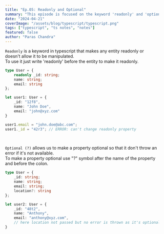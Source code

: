 ```yaml
---
title: "Ep.05: Readonly and Optional"
summary: "This episode is focused on the keyword 'readonly' and 'optional' fields."
date: "2024-04-21"
coverImage: "/assets/blog/typescript/typescript.png"
tags: ["typescript", "ts notes", "notes"]
featured: false
author: "Paras Chandra"
---
```


`Readonly` is a keyword in typescript that makes any entity readonly or doesn't allow it to be manipulated.<br/>
To use it just write 'readonly' before the entity to make it readonly.
```typescript
type User = {
    readonly _id: string;
    name: string;
    email: string
};

let user1: User = {
    _id: "12f8",
    name: "John Doe",
    email: "john@xyz.com"
}

user1.email = "john.doe@abc.com";
user1._id = "42r3"; // ERROR: can't change readonly property
```

<br/>

`Optional (?)` allows us to make a property optional so that it don't throw an error if it's not available.<br/>
To make a property optional use "?" symbol after the name of the property and before the colon.
```typescript
type User = {
    _id: string;
    name: string;
    email: string;
    location?: string
};

let user2: User = {
    _id: "48t2",
    name: "Anthony",
    email: "anthony@xyz.com",
    // here location not passed but no error is thrown as it's optional.
}
```